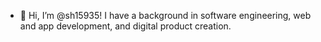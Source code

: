- 👋 Hi, I’m @sh15935! I have a background in software engineering, web and app development, and digital product creation.


